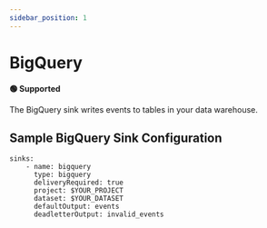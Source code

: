 ```yaml
---
sidebar_position: 1
---
```


# BigQuery

**🟢 Supported**

The BigQuery sink writes events to tables in your data warehouse.

## Sample BigQuery Sink Configuration

```
sinks:
    - name: bigquery
      type: bigquery
      deliveryRequired: true
      project: $YOUR_PROJECT
      dataset: $YOUR_DATASET
      defaultOutput: events
      deadletterOutput: invalid_events
```
